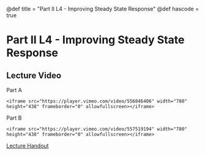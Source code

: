 @def title = "Part II L4 - Improving Steady State Response"
@def hascode = true

# Part II L4 - Improving Steady State Response

## Lecture Video

Part A

~~~
<iframe src="https://player.vimeo.com/video/556846406" width="780" height="438" frameborder="0" allowfullscreen></iframe>
~~~  

Part B

~~~
<iframe src="https://player.vimeo.com/video/557519194" width="780" height="438" frameborder="0" allowfullscreen></iframe>
~~~  

[Lecture Handout](/part_ii/ME417_-_Controls_-_Part_II_Lecture_4_Improving_Steady_State_Response.pdf)